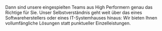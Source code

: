 Dann sind unsere eingespielten Teams aus High Performern genau das Richtige für Sie. Unser Selbstverständnis geht weit über das eines Softwareherstellers oder eines IT-Systemhauses hinaus: Wir bieten Ihnen vollumfängliche Lösungen statt punktueller Einzelleistungen.
